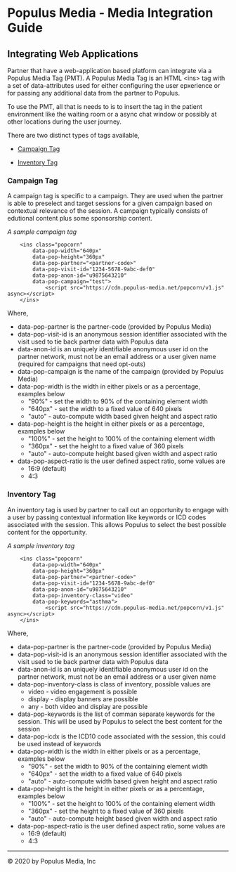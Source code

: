 # Populus Media - Media Integration Guide

## Integrating Web Applications

Partner that have a web-application based platform can integrate via a Populus Media Tag (PMT).  A Populus Media Tag is an HTML &lt;ins&gt; tag with a set of data-attributes used for either configuring the user epxerience or for passing any additional data from the partner to Populus.

To use the PMT, all that is needs to is to insert the tag in the patient environment like the waiting room or a async chat window or possibly at other locations during the user journey.  

There are two distinct types of tags available, 

* [Campaign Tag](#campaign-tag)  

* [Inventory Tag](#inventory-tag)


### Campaign Tag

A campaign tag is specific to a campaign. They are used when the partner is able to preselect and target sessions for a given campaign based on contextual relevance of the session.  A campaign typically consists of edutional content plus some sponsorship content.

*A sample campaign tag*

~~~~~
	<ins class="popcorn" 
	  	data-pop-width="640px"
	  	data-pop-height="360px"
		data-pop-partner="<partner-code>"
		data-pop-visit-id="1234-5678-9abc-def0"
		data-pop-anon-id="u9875643210"
		data-pop-campaign="test">
        	<script src="https://cdn.populus-media.net/popcorn/v1.js" async></script>    
	</ins>
~~~~~

Where,

* data-pop-partner is the partner-code (provided by Populus Media)
* data-pop-visit-id is an anonymous session identifier associated with the visit used to tie back partner data with Populus data
* data-anon-id is an uniquely identifiable anonymous user id on the partner network, must not be an email address or a user given name (required for campaigns that need opt-outs)
* data-pop-campaign is the name of the campaign (provided by Populus Media)
* data-pop-width is the width in either pixels or as a percentage, examples below
	* "90%" - set the width to 90% of the containing element width
	* "640px" - set the width to a fixed value of 640 pixels
	* "auto" - auto-compute width based given height and aspect ratio
* data-pop-height is the height in either pixels or as a percentage, examples below
	* "100%" - set the height to 100% of the containing element width
	* "360px" - set the height to a fixed value of 360 pixels
	* "auto" - auto-compute height based given width and aspect ratio
* data-pop-aspect-ratio is the user defined aspect ratio, some values are
	* 16:9 (default)
	* 4:3 


### Inventory Tag

An inventory tag is used by partner to call out an opportunity to engage with a user by passing contextual information like keywords or ICD codes associated with the session.  This allows Populus to select the best possible content for the opportunity.


*A sample inventory tag*

~~~~~
	<ins class="popcorn" 
	  	data-pop-width="640px"
	  	data-pop-height="360px"
		data-pop-partner="<partner-code>"
		data-pop-visit-id="1234-5678-9abc-def0"
		data-pop-anon-id="u9875643210"
		data-pop-inventory-class="video"
		data-pop-keywords="asthma">
        	<script src="https://cdn.populus-media.net/popcorn/v1.js" async></script>    
	</ins>
~~~~~

Where,

* data-pop-partner is the partner-code (provided by Populus Media)
* data-pop-visit-id is an anonymous session identifier associated with the visit used to tie back partner data with Populus data
* data-anon-id is an uniquely identifiable anonymous user id on the partner network, must not be an email address or a user given name
* data-pop-inventory-class is class of inventory, possible values are
	* video - video engagement is possible
	* display - display banners are possible
	* any - both video and display are possible
* data-pop-keywords is the list of comman separate keywords for the session. This will be used by Populus to select the best content for the session
* data-pop-icdx is the ICD10 code associated with the session, this could be used instead of keywords
* data-pop-width is the width in either pixels or as a percentage, examples below
	* "90%" - set the width to 90% of the containing element width
	* "640px" - set the width to a fixed value of 640 pixels
	* "auto" - auto-compute width based given height and aspect ratio
* data-pop-height is the height in either pixels or as a percentage, examples below
	* "100%" - set the height to 100% of the containing element width
	* "360px" - set the height to a fixed value of 360 pixels
	* "auto" - auto-compute height based given width and aspect ratio
* data-pop-aspect-ratio is the user defined aspect ratio, some values are
	* 16:9 (default)
	* 4:3 

---
&copy; 2020 by Populus Media, Inc
